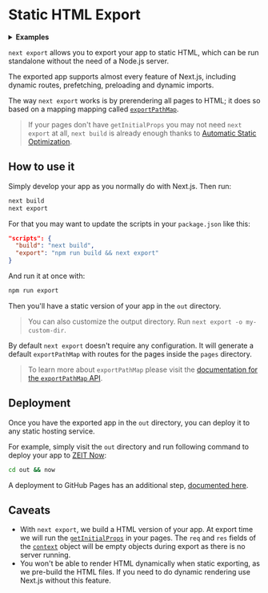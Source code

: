 # Static HTML Export

<details>
  <summary><b>Examples</b></summary>
  <ul>
    <li><a href="https://github.com/zeit/next.js/tree/canary/examples/with-static-export">Static Export</a></li>
  </ul>
</details>

`next export` allows you to export your app to static HTML, which can be run standalone without the need of a Node.js server.

The exported app supports almost every feature of Next.js, including dynamic routes, prefetching, preloading and dynamic imports.

The way `next export` works is by prerendering all pages to HTML; it does so based on a mapping mapping called [`exportPathMap`](/docs/api-reference/next.config.js/exportPathMap.md).

> If your pages don't have `getInitialProps` you may not need `next export` at all, `next build` is already enough thanks to [Automatic Static Optimization](/docs/advanced-features/automatic-static-optimization.md).

## How to use it

Simply develop your app as you normally do with Next.js. Then run:

```bash
next build
next export
```

For that you may want to update the scripts in your `package.json` like this:

```json
"scripts": {
  "build": "next build",
  "export": "npm run build && next export"
}
```

And run it at once with:

```bash
npm run export
```

Then you'll have a static version of your app in the `out` directory.

> You can also customize the output directory. Run `next export -o my-custom-dir`.

By default `next export` doesn't require any configuration. It will generate a default `exportPathMap` with routes for the pages inside the `pages` directory.

> To learn more about `exportPathMap` please visit the [documentation for the `exportPathMap` API](/docs/api-reference/next.config.js/exportPathMap.md).

## Deployment

Once you have the exported app in the `out` directory, you can deploy it to any static hosting service.

For example, simply visit the `out` directory and run following command to deploy your app to [ZEIT Now](https://zeit.co/home):

```bash
cd out && now
```

A deployment to GitHub Pages has an additional step, [documented here](https://github.com/zeit/next.js/wiki/Deploying-a-Next.js-app-into-GitHub-Pages).

## Caveats

- With `next export`, we build a HTML version of your app. At export time we will run the [`getInitialProps`](/docs/pages/ssr-with-getInitialProps.md) in your pages. The `req` and `res` fields of the [`context`](/docs/pages/ssr-with-getInitialProps.md#context-object) object will be empty objects during export as there is no server running.
- You won't be able to render HTML dynamically when static exporting, as we pre-build the HTML files. If you need to do dynamic rendering use Next.js without this feature.
